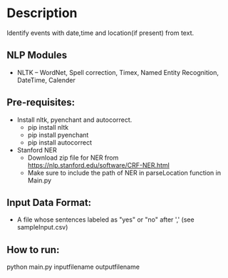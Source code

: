 # **Description** #
Identify events with date,time and location(if present) from text.

 ## **NLP Modules** ##
* NLTK – WordNet, Spell correction, Timex, Named Entity Recognition, DateTime, Calender

Pre-requisites:
-------------------
- Install nltk, pyenchant and autocorrect.
    - pip install nltk
    - pip install pyenchant
    - pip install autocorrect
- Stanford NER
    - Download zip file for NER from https://nlp.stanford.edu/software/CRF-NER.html
    - Make sure to include the path of NER in parseLocation function in Main.py

Input Data Format:
-------------------------
- A file whose sentences labeled as "yes" or "no" after ','
(see sampleInput.csv)

How to run:
---------------
python main.py inputfilename outputfilename
